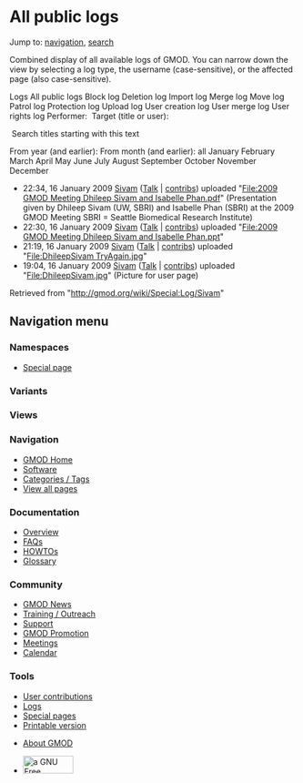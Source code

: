 <div id="mw-page-base" class="noprint">

</div>

<div id="mw-head-base" class="noprint">

</div>

<div id="content" class="mw-body" role="main">

<span id="top"></span>

<div id="mw-js-message" style="display:none;">

</div>



# <span dir="auto">All public logs</span>

<div id="bodyContent">

<div id="contentSub">

</div>

<div id="jump-to-nav" class="mw-jump">

Jump to: [navigation](#mw-navigation), [search](#p-search)

</div>

<div id="mw-content-text">

Combined display of all available logs of GMOD. You can narrow down the
view by selecting a log type, the username (case-sensitive), or the
affected page (also case-sensitive).

Logs All public logs Block log Deletion log Import log Merge log Move
log Patrol log Protection log Upload log User creation log User merge
log User rights log <span style="white-space: nowrap">Performer: </span>
<span style="white-space: nowrap">Target (title or user): </span>

 Search titles starting with this text

From year (and earlier): From month (and earlier): all January February
March April May June July August September October November December

- 22:34, 16 January 2009 <a href="/wiki/User:Sivam" class="mw-userlink"
  title="User:Sivam">Sivam</a> <span class="mw-usertoollinks">(<a
  href="/mediawiki/index.php?title=User_talk:Sivam&amp;action=edit&amp;redlink=1"
  class="new" title="User talk:Sivam (page does not exist)">Talk</a> \|
  [contribs](/wiki/Special:Contributions/Sivam "Special:Contributions/Sivam"))</span>
  uploaded "[File:2009 GMOD Meeting Dhileep Sivam and Isabelle
  Phan.pdf](/wiki/File:2009_GMOD_Meeting_Dhileep_Sivam_and_Isabelle_Phan.pdf "File:2009 GMOD Meeting Dhileep Sivam and Isabelle Phan.pdf")"
  <span class="comment">(Presentation given by Dhileep Sivam (UW, SBRI)
  and Isabelle Phan (SBRI) at the 2009 GMOD Meeting SBRI = Seattle
  Biomedical Research Institute)</span>
- 22:30, 16 January 2009 <a href="/wiki/User:Sivam" class="mw-userlink"
  title="User:Sivam">Sivam</a> <span class="mw-usertoollinks">(<a
  href="/mediawiki/index.php?title=User_talk:Sivam&amp;action=edit&amp;redlink=1"
  class="new" title="User talk:Sivam (page does not exist)">Talk</a> \|
  [contribs](/wiki/Special:Contributions/Sivam "Special:Contributions/Sivam"))</span>
  uploaded "[File:2009 GMOD Meeting Dhileep Sivam and Isabelle
  Phan.ppt](/wiki/File:2009_GMOD_Meeting_Dhileep_Sivam_and_Isabelle_Phan.ppt "File:2009 GMOD Meeting Dhileep Sivam and Isabelle Phan.ppt")"
- 21:19, 16 January 2009 <a href="/wiki/User:Sivam" class="mw-userlink"
  title="User:Sivam">Sivam</a> <span class="mw-usertoollinks">(<a
  href="/mediawiki/index.php?title=User_talk:Sivam&amp;action=edit&amp;redlink=1"
  class="new" title="User talk:Sivam (page does not exist)">Talk</a> \|
  [contribs](/wiki/Special:Contributions/Sivam "Special:Contributions/Sivam"))</span>
  uploaded "[File:DhileepSivam
  TryAgain.jpg](/wiki/File:DhileepSivam_TryAgain.jpg "File:DhileepSivam TryAgain.jpg")"
- 19:04, 16 January 2009 <a href="/wiki/User:Sivam" class="mw-userlink"
  title="User:Sivam">Sivam</a> <span class="mw-usertoollinks">(<a
  href="/mediawiki/index.php?title=User_talk:Sivam&amp;action=edit&amp;redlink=1"
  class="new" title="User talk:Sivam (page does not exist)">Talk</a> \|
  [contribs](/wiki/Special:Contributions/Sivam "Special:Contributions/Sivam"))</span>
  uploaded
  "[File:DhileepSivam.jpg](/wiki/File:DhileepSivam.jpg "File:DhileepSivam.jpg")"
  <span class="comment">(Picture for user page)</span>

</div>

<div class="printfooter">

Retrieved from "<http://gmod.org/wiki/Special:Log/Sivam>"

</div>

<div id="catlinks" class="catlinks catlinks-allhidden">

</div>

<div class="visualClear">

</div>

</div>

</div>

<div id="mw-navigation">

## Navigation menu

<div id="mw-head">



<div id="left-navigation">

<div id="p-namespaces" class="vectorTabs" role="navigation"
aria-labelledby="p-namespaces-label">

### Namespaces

- <span id="ca-nstab-special">[Special
  page](/wiki/Special:Log/Sivam "This is a special page, you cannot edit the page itself")</span>

</div>

<div id="p-variants" class="vectorMenu emptyPortlet" role="navigation"
aria-labelledby="p-variants-label">

### 

### Variants[](#)

<div class="menu">

</div>

</div>

</div>

<div id="right-navigation">

<div id="p-views" class="vectorTabs emptyPortlet" role="navigation"
aria-labelledby="p-views-label">

### Views

</div>



</div>



</div>

</div>

</div>

<div id="mw-panel">

<div id="p-logo" role="banner">

<a href="/wiki/Main_Page"
style="background-image: url(http://gmod.org/images/GMOD-cogs.png);"
title="Visit the main page"></a>

</div>

<div id="p-Navigation" class="portal" role="navigation"
aria-labelledby="p-Navigation-label">

### Navigation

<div class="body">

- <span id="n-GMOD-Home">[GMOD Home](/wiki/Main_Page)</span>
- <span id="n-Software">[Software](/wiki/GMOD_Components)</span>
- <span id="n-Categories-.2F-Tags">[Categories /
  Tags](/wiki/Categories)</span>
- <span id="n-View-all-pages">[View all
  pages](/wiki/Special:AllPages)</span>

</div>

</div>

<div id="p-Documentation" class="portal" role="navigation"
aria-labelledby="p-Documentation-label">

### Documentation

<div class="body">

- <span id="n-Overview">[Overview](/wiki/Overview)</span>
- <span id="n-FAQs">[FAQs](/wiki/Category:FAQ)</span>
- <span id="n-HOWTOs">[HOWTOs](/wiki/Category:HOWTO)</span>
- <span id="n-Glossary">[Glossary](/wiki/Glossary)</span>

</div>

</div>

<div id="p-Community" class="portal" role="navigation"
aria-labelledby="p-Community-label">

### Community

<div class="body">

- <span id="n-GMOD-News">[GMOD News](/wiki/GMOD_News)</span>
- <span id="n-Training-.2F-Outreach">[Training /
  Outreach](/wiki/Training_and_Outreach)</span>
- <span id="n-Support">[Support](/wiki/Support)</span>
- <span id="n-GMOD-Promotion">[GMOD
  Promotion](/wiki/GMOD_Promotion)</span>
- <span id="n-Meetings">[Meetings](/wiki/Meetings)</span>
- <span id="n-Calendar">[Calendar](/wiki/Calendar)</span>

</div>

</div>

<div id="p-tb" class="portal" role="navigation"
aria-labelledby="p-tb-label">

### Tools

<div class="body">

- <span id="t-contributions">[User
  contributions](/wiki/Special:Contributions/Sivam "A list of contributions of this user")</span>
- <span id="t-log">[Logs](/wiki/Special:Log/Sivam)</span>
- <span id="t-specialpages"><a href="/wiki/Special:SpecialPages" accesskey="q"
  title="A list of all special pages [q]">Special pages</a></span>
- <span id="t-print"><a href="/mediawiki/index.php?title=Special:Log/Sivam&amp;printable=yes"
  rel="alternate" accesskey="p"
  title="Printable version of this page [p]">Printable version</a></span>

</div>

</div>

</div>

</div>

<div id="footer" role="contentinfo">

- <span id="footer-places-about">[About
  GMOD](/wiki/GMOD:About "GMOD:About")</span>

<!-- -->

- <span id="footer-copyrightico">[<img src="http://www.gnu.org/graphics/gfdl-logo-small.png" width="88"
  height="31" alt="a GNU Free Documentation License" />](http://www.gnu.org/licenses/fdl-1.3.html)</span>


<div style="clear:both">

</div>

</div>
